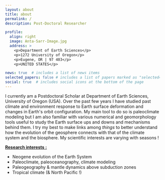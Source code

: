 ```yaml
---
layout: about
title: about
permalink: /
description: Post-Doctoral Researcher

profile:
  align: right
  image: Anta-Sarr-Image.jpg
  address: >
    <p>Department of Earth Sciences</p>
    <p>1272 University of Oregon</p>
    <p>Eugene, OR | 97 403</p>
    <p>UNITED STATES</p>

news: true  # includes a list of news items
selected_papers: false # includes a list of papers marked as "selected={true}"
social: true  # includes social icons at the bottom of the page
---
```


I currently am a Postdoctoral Scholar at Department of Earth Sciences, University of Oregon (USA). Over the past few years I have studied past climate and environment response to Earth surface deformation and changes in Earth's orbit configuration. My main tool to do so is paleoclimate modeling but I am also familiar with various numerical and geomorphology tools useful to study the Earth surface ups and downs and mechanisms behind them. I try my best to make links among _things_ to better understand how the evolution of the geosphere connects with that of the climate system and the biosphere. My scientific interests are varying with seasons !     

__<u>Research interests :</u>__

- Neogene evolution of the Earth System 
- Paleoclimate, paleoceanography, climate modeling 
- Paleogeography & mantle dynamics above subduction zones
- Tropical climate (& North Pacific !)








